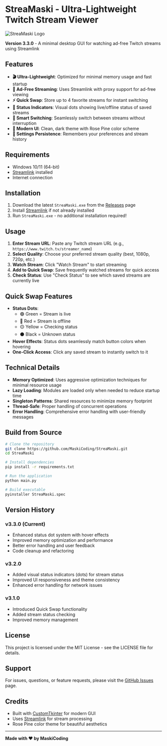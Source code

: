 # StreaMaski - Ultra-Lightweight Twitch Stream Viewer

![StreaMaski Logo](StreaMaski_icon.ico)

**Version 3.3.0** - A minimal desktop GUI for watching ad-free Twitch streams using Streamlink

## Features

- **🎬 Ultra-Lightweight**: Optimized for minimal memory usage and fast startup
- **🚀 Ad-Free Streaming**: Uses Streamlink with proxy support for ad-free viewing
- **⚡ Quick Swap**: Store up to 4 favorite streams for instant switching
- **🎯 Status Indicators**: Visual dots showing live/offline status of saved streams
- **🔄 Smart Switching**: Seamlessly switch between streams without interruption
- **🎨 Modern UI**: Clean, dark theme with Rose Pine color scheme
- **💾 Settings Persistence**: Remembers your preferences and stream history

## Requirements

- Windows 10/11 (64-bit)
- [Streamlink](https://streamlink.github.io/) installed
- Internet connection

## Installation

1. Download the latest `StreaMaski.exe` from the [Releases](https://github.com/MaskiCoding/StreaMaski/releases) page
2. Install [Streamlink](https://streamlink.github.io/install.html) if not already installed
3. Run `StreaMaski.exe` - no additional installation required!

## Usage

1. **Enter Stream URL**: Paste any Twitch stream URL (e.g., `https://www.twitch.tv/streamer_name`)
2. **Select Quality**: Choose your preferred stream quality (best, 1080p, 720p, etc.)
3. **Watch Stream**: Click "Watch Stream" to start streaming
4. **Add to Quick Swap**: Save frequently watched streams for quick access
5. **Check Status**: Use "Check Status" to see which saved streams are currently live

## Quick Swap Features

- **Status Dots**: 
  - 🟢 Green = Stream is live
  - 🔴 Red = Stream is offline
  - 🟡 Yellow = Checking status
  - ⚫ Black = Unknown status
- **Hover Effects**: Status dots seamlessly match button colors when hovering
- **One-Click Access**: Click any saved stream to instantly switch to it

## Technical Details

- **Memory Optimized**: Uses aggressive optimization techniques for minimal resource usage
- **Lazy Loading**: Modules are loaded only when needed to reduce startup time
- **Singleton Patterns**: Shared resources to minimize memory footprint
- **Thread-Safe**: Proper handling of concurrent operations
- **Error Handling**: Comprehensive error handling with user-friendly messages

## Build from Source

```bash
# Clone the repository
git clone https://github.com/MaskiCoding/StreaMaski.git
cd StreaMaski

# Install dependencies
pip install -r requirements.txt

# Run the application
python main.py

# Build executable
pyinstaller StreaMaski.spec
```

## Version History

### v3.3.0 (Current)
- Enhanced status dot system with hover effects
- Improved memory optimization and performance
- Better error handling and user feedback
- Code cleanup and refactoring

### v3.2.0
- Added visual status indicators (dots) for stream status
- Improved UI responsiveness and theme consistency
- Enhanced error handling for network issues

### v3.1.0
- Introduced Quick Swap functionality
- Added stream status checking
- Improved memory management

## License

This project is licensed under the MIT License - see the LICENSE file for details.

## Support

For issues, questions, or feature requests, please visit the [GitHub Issues](https://github.com/MaskiCoding/StreaMaski/issues) page.

## Credits

- Built with [CustomTkinter](https://github.com/TomSchimansky/CustomTkinter) for modern GUI
- Uses [Streamlink](https://streamlink.github.io/) for stream processing
- Rose Pine color theme for beautiful aesthetics

---

**Made with ❤️ by MaskiCoding**
